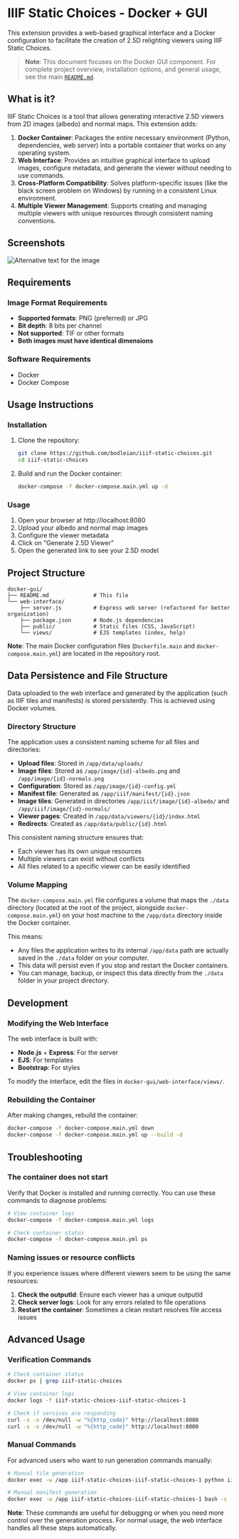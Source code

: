 # IIIF Static Choices - Docker + GUI

This extension provides a web-based graphical interface and a Docker configuration to facilitate the creation of 2.5D relighting viewers using IIIF Static Choices.

> **Note**: This document focuses on the Docker GUI component. For complete project overview, installation options, and general usage, see the main [`README.md`](../README.md).

## What is it?

IIIF Static Choices is a tool that allows generating interactive 2.5D viewers from 2D images (albedo) and normal maps. This extension adds:

1.  **Docker Container**: Packages the entire necessary environment (Python, dependencies, web server) into a portable container that works on any operating system.
2.  **Web Interface**: Provides an intuitive graphical interface to upload images, configure metadata, and generate the viewer without needing to use commands.
3.  **Cross-Platform Compatibility**: Solves platform-specific issues (like the black screen problem on Windows) by running in a consistent Linux environment.
4.  **Multiple Viewer Management**: Supports creating and managing multiple viewers with unique resources through consistent naming conventions.

## Screenshots

![Alternative text for the image](gui.png)

## Requirements

### Image Format Requirements

- **Supported formats**: PNG (preferred) or JPG
- **Bit depth**: 8 bits per channel
- **Not supported**: TIF or other formats
- **Both images must have identical dimensions**

### Software Requirements

*   Docker
*   Docker Compose

## Usage Instructions

### Installation

1.  Clone the repository:
    ```bash
    git clone https://github.com/bodleian/iiif-static-choices.git
    cd iiif-static-choices
    ```

2.  Build and run the Docker container:
    ```bash
    docker-compose -f docker-compose.main.yml up -d
    ```

### Usage

1.  Open your browser at http://localhost:8080
2.  Upload your albedo and normal map images
3.  Configure the viewer metadata
4.  Click on "Generate 2.5D Viewer"
5.  Open the generated link to see your 2.5D model

## Project Structure

```
docker-gui/
├── README.md              # This file
└── web-interface/
    ├── server.js          # Express web server (refactored for better organization)
    ├── package.json       # Node.js dependencies
    ├── public/            # Static files (CSS, JavaScript)
    └── views/             # EJS templates (index, help)
```

**Note**: The main Docker configuration files (`Dockerfile.main` and `docker-compose.main.yml`) are located in the repository root.

## Data Persistence and File Structure

Data uploaded to the web interface and generated by the application (such as IIIF tiles and manifests) is stored persistently. This is achieved using Docker volumes.

### Directory Structure

The application uses a consistent naming scheme for all files and directories:

- **Upload files**: Stored in `/app/data/uploads/`
- **Image files**: Stored as `/app/image/{id}-albedo.png` and `/app/image/{id}-normals.png`
- **Configuration**: Stored as `/app/image/{id}-config.yml`
- **Manifest file**: Generated as `/app/iiif/manifest/{id}.json`
- **Image tiles**: Generated in directories `/app/iiif/image/{id}-albedo/` and `/app/iiif/image/{id}-normals/`
- **Viewer pages**: Created in `/app/data/viewers/{id}/index.html`
- **Redirects**: Created as `/app/data/public/{id}.html`

This consistent naming structure ensures that:
- Each viewer has its own unique resources
- Multiple viewers can exist without conflicts
- All files related to a specific viewer can be easily identified

### Volume Mapping

The `docker-compose.main.yml` file configures a volume that maps the `./data` directory (located at the root of the project, alongside `docker-compose.main.yml`) on your host machine to the `/app/data` directory inside the Docker container.

This means:
- Any files the application writes to its internal `/app/data` path are actually saved in the `./data` folder on your computer.
- This data will persist even if you stop and restart the Docker containers.
- You can manage, backup, or inspect this data directly from the `./data` folder in your project directory.

## Development

### Modifying the Web Interface

The web interface is built with:
-   **Node.js** + **Express**: For the server
-   **EJS**: For templates
-   **Bootstrap**: For styles

To modify the interface, edit the files in `docker-gui/web-interface/views/`.

### Rebuilding the Container

After making changes, rebuild the container:
```bash
docker-compose -f docker-compose.main.yml down
docker-compose -f docker-compose.main.yml up --build -d
```

## Troubleshooting

### The container does not start

Verify that Docker is installed and running correctly. You can use these commands to diagnose problems:

```bash
# View container logs
docker-compose -f docker-compose.main.yml logs

# Check container status
docker-compose -f docker-compose.main.yml ps
```

### Naming issues or resource conflicts

If you experience issues where different viewers seem to be using the same resources:

1. **Check the outputId**: Ensure each viewer has a unique outputId
2. **Check server logs**: Look for any errors related to file operations
3. **Restart the container**: Sometimes a clean restart resolves file access issues

## Advanced Usage

### Verification Commands

```bash
# Check container status
docker ps | grep iiif-static-choices

# View container logs
docker logs -f iiif-static-choices-iiif-static-choices-1

# Check if services are responding
curl -s -o /dev/null -w "%{http_code}" http://localhost:8080
curl -s -o /dev/null -w "%{http_code}" http://localhost:8000
```

### Manual Commands

For advanced users who want to run generation commands manually:

```bash
# Manual tile generation
docker exec -w /app iiif-static-choices-iiif-static-choices-1 python iiif_generator.py tiles -t 256 -v 3.0

# Manual manifest generation
docker exec -w /app iiif-static-choices-iiif-static-choices-1 bash -c 'cp image/ammonite-config.yml . && python iiif_generator.py manifest -f ammonite-config.yml -o iiif/manifest/pyritised-ammonite.json -d .'
```

**Note**: These commands are useful for debugging or when you need more control over the generation process. For normal usage, the web interface handles all these steps automatically.
